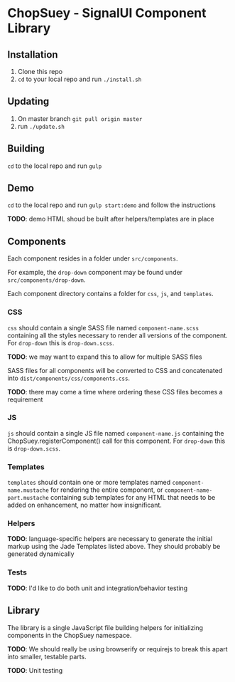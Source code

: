 # ChopSuey - SignalUI Component Library

## Installation

1. Clone this repo
2. `cd` to your local repo and run `./install.sh`

## Updating

1. On master branch `git pull origin master`
2. run `./update.sh`

## Building

`cd` to the local repo and run `gulp`

## Demo

`cd` to the local repo and run `gulp start:demo` and follow the instructions

**TODO**: demo HTML shoud be built after helpers/templates are in place

## Components

Each component resides in a folder under `src/components`.

For example, the `drop-down` component may be found under `src/components/drop-down`.

Each component directory contains a folder for `css`, `js`, and `templates`.

### CSS

`css` should contain a single SASS file named `component-name.scss` containing all the styles necessary to render all versions of the component. For `drop-down` this is `drop-down.scss`.

**TODO**: we may want to expand this to allow for multiple SASS files

SASS files for all components will be converted to CSS and concatenated into `dist/components/css/components.css`.

**TODO**: there may come a time where ordering these CSS files becomes a requirement

### JS

`js` should contain a single JS file named `component-name.js` containing the ChopSuey.registerComponent() call for this component. For `drop-down` this is `drop-down.scss`.

### Templates

`templates` should contain one or more templates  named `component-name.mustache` for rendering the entire component, or `component-name-part.mustache` containing sub templates for any HTML that needs to be added on enhancement, no matter how insignificant.

### Helpers

**TODO**: language-specific helpers are necessary to generate the initial markup using the Jade Templates listed above. They should probably be generated dynamically

### Tests

**TODO**: I'd like to do both unit and integration/behavior testing

## Library

The library is a single JavaScript file building helpers for initializing components in the ChopSuey namespace.

**TODO**: We should really be using browserify or requirejs to break this apart into smaller, testable parts.

**TODO**: Unit testing
